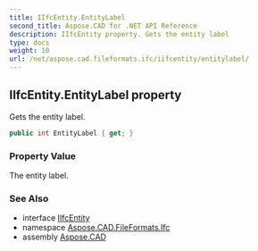 ```yaml
---
title: IIfcEntity.EntityLabel
second_title: Aspose.CAD for .NET API Reference
description: IIfcEntity property. Gets the entity label
type: docs
weight: 10
url: /net/aspose.cad.fileformats.ifc/iifcentity/entitylabel/
---
```

## IIfcEntity.EntityLabel property

Gets the entity label.

```csharp
public int EntityLabel { get; }
```

### Property Value

The entity label.

### See Also

* interface [IIfcEntity](../)
* namespace [Aspose.CAD.FileFormats.Ifc](../../iifcentity/)
* assembly [Aspose.CAD](../../../)


